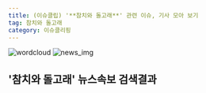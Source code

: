 ```yaml
---
title: (이슈클립) '**참치와 돌고래**' 관련 이슈, 기사 모아 보기
tag: 참치와 돌고래
category: 이슈클리핑
---
```

![wordcloud](https://s3.ap-northeast-2.amazonaws.com/lyrics101-wordcloud/2018-09-29-1538151625.png)
![news_img](https://user-images.githubusercontent.com/42597476/44507050-1206f400-a6e4-11e8-8d98-7ffbfebb353f.png)
## **'**참치와 돌고래**'** 뉴스속보 검색결과

